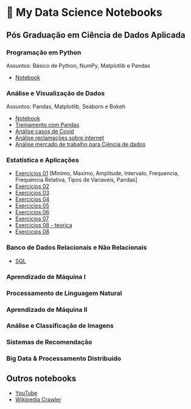 # 📔 My Data Science Notebooks

## Pós Graduação em Ciência de Dados Aplicada
### Programação em Python
Assuntos: Básico de Python, NumPy, Matplotlib e Pandas
- [Notebook](programacao-em-python/pos-programacao-em-python.ipynb)

### Análise e Visualização de Dados
Assuntos: Pandas, Matplotlib, Seaborn e Bokeh
- [Notebook](analise-visualizacao-de-dados/analise-de-dados.ipynb)
- [Treinamento com Pandas](analise-visualizacao-de-dados/Treinamento_pandas_2.ipynb)
- [Análise casos de Covid](analise-visualizacao-de-dados/tarefa-01.ipynb)
- [Análise reclamações sobre internet](analise-visualizacao-de-dados/tarefa-02.ipynb)
- [Análise mercado de trabalho para Ciência de dados](analise-visualizacao-de-dados/data_hackers_survey_2019.ipynb)

### Estatística e Aplicações
- [Exercicios 01](estatistica-e-aplicacoes/aula01_pratica.ipynb) [Minimo, Maximo, Amplitude, Intervalo, Frequencia, Frequencia Relativa, Tipos de Variaveis, Pandas]
- [Exercicios 02](estatistica-e-aplicacoes/exercicios_aula02.ipynb)
- [Exercicios 03](estatistica-e-aplicacoes/aula03_pratica.ipynb)
- [Exercicios 04](estatistica-e-aplicacoes/aula04_pratica.ipynb)
- [Exercicios 05](estatistica-e-aplicacoes/aula05_pratica.ipynb)
- [Exercicios 06](estatistica-e-aplicacoes/aula06_pratica.ipynb)
- [Exercicios 07](estatistica-e-aplicacoes/aula_07_pratica.ipynb)
- [Exercicios 08 - teorica](estatistica-e-aplicacoes/aula_08_teorica.ipynb)
- [Exercicios 08](estatistica-e-aplicacoes/aula_08_pratica.ipynb)

### Banco de Dados Relacionais e Não Relacionais
- [SQL](banco-de-dados/sql.md)

### Aprendizado de Máquina I
### Processamento de Linguagem Natural
### Aprendizado de Máquina II
### Análise e Classificação de Imagens
### Sistemas de Recomendação
### Big Data & Processamento Distribuído

## Outros notebooks
- [YouTube](outros-notebooks/youtube.ipynb)
- [Wikipedia Crawler](outros-notebooks/video-game-considered-the-best.ipynb)
